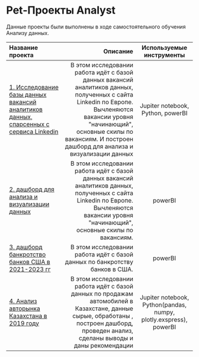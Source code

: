 # Pet-Проекты Analyst


Данные проекты были выполнены в ходе самостоятельного обучения Анализу данных.

|  Название проекта          |  Описание                                                                                     |    Используемые инструменты |
| :------------------------- | --------------------------------------------------------------------------------------------: |:---------------------------:|
|[1. Исследование базы данных вакансий аналитиков данных, спарсенных с сервиса Linkedin](Nikishina_LinkedinDS.ipynb)|В этом исследовании работа идёт с базой данных вакансий аналитиков данных, полученных с сайта Linkedin по Европе. Вычленяются вакансии уровня "начинающий", основные скилы по вакансиям. И построен дашборд для анализа и визуализации данных|Jupiter notebook, Python, powerBI|
|[2. дашборд для анализа и визуализации данных](Linkedin_dash.md)|В этом исследовании работа идёт с базой данных вакансий аналитиков данных, полученных с сайта Linkedin по Европе. Вычленяются вакансии уровня "начинающий", основные скилы по вакансиям. |powerBI|
|[3. дашборд банкротство банков США в 2021-2023 гг](BankUSA.md)|В этом исследовании работа идёт с базой данных по банкротству банков в США. |powerBI|
|[4. Анализ авторынка Казахстана в 2019 году](AUTO_Kazahstan_dash.md)|В этом исследовании работа идёт с базой данных по продажам автомобилей в Казахстане, данные сырые, обработаны , построен дашборд, проведен анализ, сделаны выводы и даны рекомендации |Jupiter notebook, Python(pandas, numpy, plotly.exspress), powerBI|
